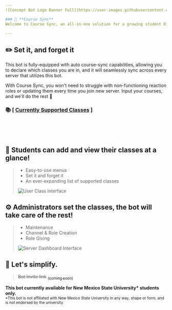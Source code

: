 ```yaml
---
![Concept Bot Logo Banner Full](https://user-images.githubusercontent.com/90274287/142587875-d1dbcc33-ef6b-4023-af56-9cc67f2c6b55.png)

### 🔁 **Course Sync**
Welcome to Course Sync, an all-in-one solution for a growing student Discord server population.

---
```


## ✏️ Set it, and forget it

This bot is fully-equipped with auto course-sync capabilities, allowing you to declare which classes you are in, and it will seamlessly sync across every server that utilizes this bot.

With Course Sync, you won't need to struggle with non-functioning reaction roles or updating them every time you join new server. Input your courses, and we'll do the rest :tea:

### 📚 [ [Currently Supported Classes](./Supported%20Courses/readme.md) ]

<br><br><br>

## 📔 Students can add and view their classes at a glance!
> - Easy-to-use menus
> - Set it and forget it
> - An ever-expanding list of supported classes
> 
> ![User Class Interface](https://user-images.githubusercontent.com/90274287/142586023-8671f73d-87e4-414e-88dc-62ca23f4d52e.png)

## ⚙️ Administrators set the classes, the bot will take care of the rest!
> - Maintenance
> - Channel & Role Creation
> - Role Giving
> 
> ![Server Dashboard Interface](https://user-images.githubusercontent.com/90274287/142586114-d93eb8b3-96d0-42b8-9042-f5ec86d98daa.png)

## 🍵 Let's simplify.
> ~~Bot Invite link~~ [<sub>(coming soon)</sub>]()

**This bot currently available for New Mexico State University\* students only.**<br><sub>*This bot is not affiliated with New Mexico State University in any way, shape or form, and is not endorsed by the university.</sub>
